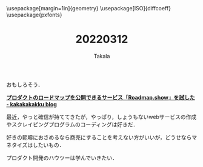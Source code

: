 ﻿---
title: 20220312
yesterday: 20220311
tomorrow: 20220313
days: 806
author: Takala
header-includes:
  - \usepackage[margin=1in]{geometry}
  - \usepackage[ISO]{diffcoeff}
  - \usepackage{pxfonts}
---




おもしろそう．


**[プロダクトのロードマップを公開できるサービス「Roadmap.show」を試した - kakakakakku blog](https://kakakakakku.hatenablog.com/entry/2022/03/09/121725)**


最近，やっと確信が持ててきたが，やっぱり，しょうもないwebサービスの作成やスクレイピングプログラムのコーディングは好きだ．


好きの範疇におさめるなら商売にすることを考えない方がいいが，どうせならマネタイズはしたいもの．


プロダクト開発のハウツーは学んでいきたい．


